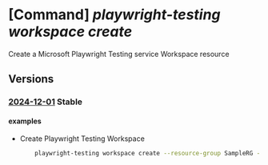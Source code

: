 # [Command] _playwright-testing workspace create_

Create a Microsoft Playwright Testing service Workspace resource

## Versions

### [2024-12-01](/Resources/mgmt-plane/L3N1YnNjcmlwdGlvbnMve30vcmVzb3VyY2Vncm91cHMve30vcHJvdmlkZXJzL21pY3Jvc29mdC5henVyZXBsYXl3cmlnaHRzZXJ2aWNlL2FjY291bnRzL3t9/2024-12-01.xml) **Stable**

<!-- mgmt-plane /subscriptions/{}/resourcegroups/{}/providers/microsoft.azureplaywrightservice/accounts/{} 2024-12-01 -->

#### examples

- Create Playwright Testing Workspace
    ```bash
        playwright-testing workspace create --resource-group SampleRG --workspace-name myPlaywrightWorkspace --location westus --regional-affinity Enabled
    ```
